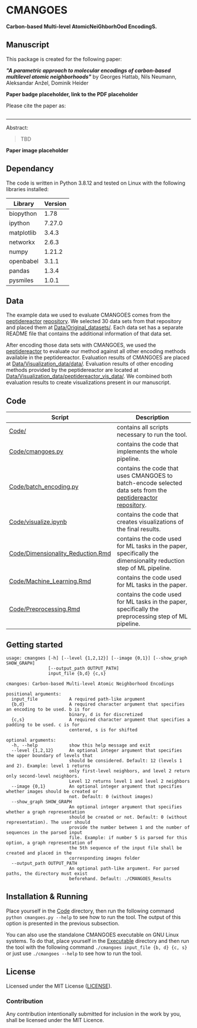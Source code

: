 # CMANGOES

**Carbon-based Multi-level AtomicNeiGhborhOod EncodingS.**


## Manuscript

This package is created for the following paper:

***"A parametric approach to molecular encodings of carbon-based multilevel atomic neighborhoods"*** by Georges Hattab, Nils Neumann, Aleksandar Anžel, Dominik Heider

**Paper badge placeholder, link to the PDF placeholder**

Please cite the paper as:
``` Bibtex citation placeholder
```

---
Abstract:

> TBD

**Paper image placeholder**

## Dependancy

The code is written in Python 3.8.12 and tested on Linux with the following libraries installed:

|Library|Version|
|---|---|
|biopython|1.78|
|ipython|7.27.0|
|matplotlib|3.4.3|
|networkx|2.6.3|
|numpy|1.21.2|
|openbabel|3.1.1|
|pandas|1.3.4|
|pysmiles|1.0.1|



## Data
The example data we used to evaluate CMANGOES comes from the [peptidereactor](https://doi.org/10.1093/nargab/lqab039) [repository](https://github.com/spaenigs/peptidereactor/tree/master/data). We selected 30 data sets from that repository and placed them at [Data/Original_datasets/](Data/Original_datasets/). Each data set has a separate README file that contains the additional information of that data set.

After encoding those data sets with CMANGOES, we used the [peptidereactor](https://doi.org/10.1093/nargab/lqab039) to evaluate our method against all other encoding methods available in the peptidereactor. Evaluation results of CMANGOES are placed at [Data/Visualization_data/data/](Data/Visualization_data/data/). Evaluation results of other encoding methods provided by the peptidereactor are located at [Data/Visualization_data/peptidereactor_vis_data/](Data/Visualization_data/peptidereactor_vis_data/). We combined both evaluation results to create visualizations present in our manuscript.



## Code
|Script|Description|
|---|---|
|[Code/](./Code/)|contains all scripts necessary to run the tool.
|[Code/cmangoes.py](./Code/cmangoes.py)|contains the code that implements the whole pipeline.
|[Code/batch_encoding.py](./Code/batch_encoding.py)|contains the code that uses CMANGOES to batch-encode selected data sets from the [peptidereactor](https://doi.org/10.1093/nargab/lqab039) [repository](https://github.com/spaenigs/peptidereactor/tree/master/data).
|[Code/visualize.ipynb](./Code/visualize.ipynb)|contains the code that creates visualizations of the final results.
|[Code/Dimensionality_Reduction.Rmd](./Code/Dimensionality_Reduction.Rmd)|contains the code used for ML tasks in the paper, specifically the dimensionality reduction step of ML pipeline.
|[Code/Machine_Learning.Rmd](./Code/Machine_Learning.Rmd)|contains the code used for ML tasks in the paper.
|[Code/Preprocessing.Rmd](./Code/Preprocessing.Rmd)|contains the code used for ML tasks in the paper, specifically the preprocessing step of ML pipeline.

## Getting started
```
usage: cmangoes [-h] [--level {1,2,12}] [--image {0,1}] [--show_graph SHOW_GRAPH]
                [--output_path OUTPUT_PATH]
                input_file {b,d} {c,s}

cmangoes: Carbon-based Multi-level Atomic Neighborhood Encodings

positional arguments:
  input_file            A required path-like argument
  {b,d}                 A required character argument that specifies an encoding to be used. b is for
                        binary, d is for discretized
  {c,s}                 A required character argument that specifies a padding to be used. c is for
                        centered, s is for shifted

optional arguments:
  -h, --help            show this help message and exit
  --level {1,2,12}      An optional integer argument that specifies the upper boundary of levels that
                        should be considered. Default: 12 (levels 1 and 2). Example: level 1 returns
                        only first-level neighbors, and level 2 return only second-level neighbors.
                        Level 12 returns level 1 and level 2 neighbors
  --image {0,1}         An optional integer argument that specifies whether images should be created or
                        not. Default: 0 (without images)
  --show_graph SHOW_GRAPH
                        An optional integer argument that specifies whether a graph representation
                        should be created or not. Default: 0 (without representation). The user should
                        provide the number between 1 and the number of sequences in the parsed input
                        file. Example: if number 5 is parsed for this option, a graph representation of
                        the 5th sequence of the input file shall be created and placed in the
                        corresponding images folder
  --output_path OUTPUT_PATH
                        An optional path-like argument. For parsed paths, the directory must exist
                        beforehand. Default: ./CMANGOES_Results
```

## Installation & Running
Place yourself in the [Code](./Code) directory, then run the following command `python cmangoes.py --help` to see how to run the tool. The output of this option is presented in the previous subsection.

You can also use the standalone CMANGOES executable on GNU Linux systems. To do that, place yourself in the [Executable](./Executable) directory and then run the tool with the following command `./cmangoes input_file {b, d} {c, s}` or just use `./cmangoes --help` to see how to run the tool.

## License

Licensed under the MIT License ([LICENSE](./LICENSE)).

### Contribution

Any contribution intentionally submitted for inclusion in the work by you, shall be licensed under the MIT Licence.
